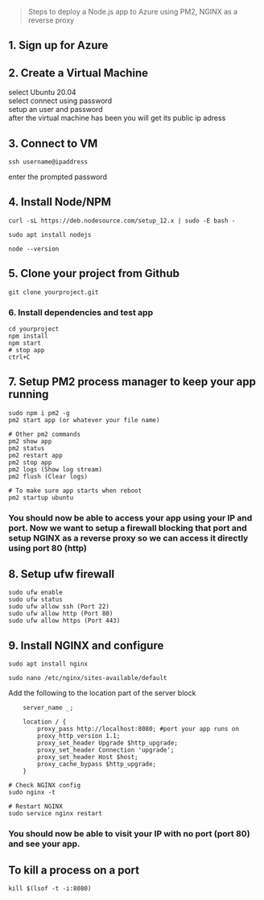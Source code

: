 > Steps to deploy a Node.js app to Azure using PM2, NGINX as a reverse proxy

## 1. Sign up for Azure


## 2. Create a Virtual Machine
 select Ubuntu 20.04<br>
 select connect using password<br>
 setup an user and password<br>
 after the virtual machine has been you will get its public ip adress
 
## 3. Connect to VM
 ```
ssh username@ipaddress
```
enter the prompted password

## 4. Install Node/NPM
```
curl -sL https://deb.nodesource.com/setup_12.x | sudo -E bash -

sudo apt install nodejs

node --version
```

## 5. Clone your project from Github
```
git clone yourproject.git
```

### 6. Install dependencies and test app
```
cd yourproject
npm install
npm start
# stop app
ctrl+C
```

## 7. Setup PM2 process manager to keep your app running
```
sudo npm i pm2 -g
pm2 start app (or whatever your file name)

# Other pm2 commands
pm2 show app
pm2 status
pm2 restart app
pm2 stop app
pm2 logs (Show log stream)
pm2 flush (Clear logs)

# To make sure app starts when reboot
pm2 startup ubuntu
```
### You should now be able to access your app using your IP and port. Now we want to setup a firewall blocking that port and setup NGINX as a reverse proxy so we can access it directly using port 80 (http)

## 8. Setup ufw firewall
```
sudo ufw enable
sudo ufw status
sudo ufw allow ssh (Port 22)
sudo ufw allow http (Port 80)
sudo ufw allow https (Port 443)
```

## 9. Install NGINX and configure
```
sudo apt install nginx

sudo nano /etc/nginx/sites-available/default
```
Add the following to the location part of the server block
```
    server_name _;

    location / {
        proxy_pass http://localhost:8080; #port your app runs on
        proxy_http_version 1.1;
        proxy_set_header Upgrade $http_upgrade;
        proxy_set_header Connection 'upgrade';
        proxy_set_header Host $host;
        proxy_cache_bypass $http_upgrade;
    }
```
```
# Check NGINX config
sudo nginx -t

# Restart NGINX
sudo service nginx restart
```

### You should now be able to visit your IP with no port (port 80) and see your app.

## To kill a process on a port 
```
kill $(lsof -t -i:8080)
```
